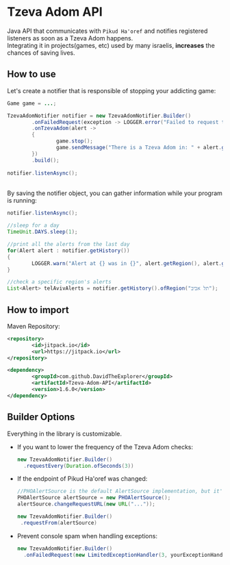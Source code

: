 # Tzeva Adom API
Java API that communicates with `Pikud Ha'oref` and notifies registered listeners as soon as a Tzeva Adom happens.\
Integrating it in projects(games, etc) used by many israelis, **increases** the chances of saving lives.

## How to use
Let's create a notifier that is responsible of stopping your addicting game:
```java
Game game = ...;

TzevaAdomNotifier notifier = new TzevaAdomNotifier.Builder()
        .onFailedRequest(exception -> LOGGER.error("Failed to request the latest alert", exception))
        .onTzevaAdom(alert ->
        {
                game.stop();
                game.sendMessage("There is a Tzeva Adom in: " + alert.getRegion());
        })
        .build();
	
notifier.listenAsync();
```
\
By saving the notifier object, you can gather information while your program is running:
```java
notifier.listenAsync();

//sleep for a day
TimeUnit.DAYS.sleep(1);

//print all the alerts from the last day
for(Alert alert : notifier.getHistory()) 
{
        LOGGER.warn("Alert at {} was in {}", alert.getRegion(), alert.getDate());
}

//check a specific region's alerts
List<Alert> telAvivAlerts = notifier.getHistory().ofRegion("תל אביב");
```

## How to import
Maven Repository:
```xml
<repository>
        <id>jitpack.io</id>
        <url>https://jitpack.io</url>
</repository>
```

```xml
<dependency>
        <groupId>com.github.DavidTheExplorer</groupId>
        <artifactId>Tzeva-Adom-API</artifactId>
        <version>1.6.0</version>
</dependency>
```


## Builder Options
Everything in the library is customizable.

- If you want to lower the frequency of the Tzeva Adom checks:
  ```java
  new TzevaAdomNotifier.Builder()
  	.requestEvery(Duration.ofSeconds(3))
  ```
  
-  If the endpoint of Pikud Ha'oref was changed:
   ```java
   //PHOAlertSource is the default AlertSource implementation, but it's possible to change the URL
   PHOAlertSource alertSource = new PHOAlertSource();
   alertSource.changeRequestURL(new URL("..."));
   
   new TzevaAdomNotifier.Builder()
   	.requestFrom(alertSource)
   ```
   
- Prevent console spam when handling exceptions:
  ```java
  new TzevaAdomNotifier.Builder()
  	.onFailedRequest(new LimitedExceptionHandler(3, yourExceptionHandler)); //this is a wrapper of Consumer<Exception> that stops handling after X times
  ```
